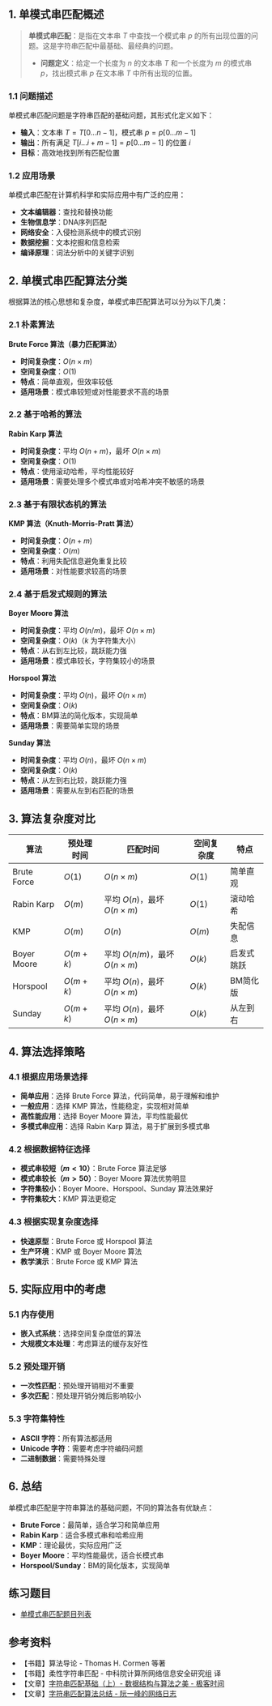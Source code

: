 ## 1. 单模式串匹配概述

> **单模式串匹配**：是指在文本串 $T$ 中查找一个模式串 $p$ 的所有出现位置的问题。这是字符串匹配中最基础、最经典的问题。
>
> - **问题定义**：给定一个长度为 $n$ 的文本串 $T$ 和一个长度为 $m$ 的模式串 $p$，找出模式串 $p$ 在文本串 $T$ 中所有出现的位置。

### 1.1 问题描述

单模式串匹配问题是字符串匹配的基础问题，其形式化定义如下：

- **输入**：文本串 $T = T[0...n-1]$，模式串 $p = p[0...m-1]$
- **输出**：所有满足 $T[i...i+m-1] = p[0...m-1]$ 的位置 $i$
- **目标**：高效地找到所有匹配位置

### 1.2 应用场景

单模式串匹配在计算机科学和实际应用中有广泛的应用：

- **文本编辑器**：查找和替换功能
- **生物信息学**：DNA序列匹配
- **网络安全**：入侵检测系统中的模式识别
- **数据挖掘**：文本挖掘和信息检索
- **编译原理**：词法分析中的关键字识别

## 2. 单模式串匹配算法分类

根据算法的核心思想和复杂度，单模式串匹配算法可以分为以下几类：

### 2.1 朴素算法

**Brute Force 算法（暴力匹配算法）**
- **时间复杂度**：$O(n \times m)$
- **空间复杂度**：$O(1)$
- **特点**：简单直观，但效率较低
- **适用场景**：模式串较短或对性能要求不高的场景

### 2.2 基于哈希的算法

**Rabin Karp 算法**
- **时间复杂度**：平均 $O(n + m)$，最坏 $O(n \times m)$
- **空间复杂度**：$O(1)$
- **特点**：使用滚动哈希，平均性能较好
- **适用场景**：需要处理多个模式串或对哈希冲突不敏感的场景

### 2.3 基于有限状态机的算法

**KMP 算法（Knuth-Morris-Pratt 算法）**
- **时间复杂度**：$O(n + m)$
- **空间复杂度**：$O(m)$
- **特点**：利用失配信息避免重复比较
- **适用场景**：对性能要求较高的场景

### 2.4 基于启发式规则的算法

**Boyer Moore 算法**
- **时间复杂度**：平均 $O(n/m)$，最坏 $O(n \times m)$
- **空间复杂度**：$O(k)$（$k$ 为字符集大小）
- **特点**：从右到左比较，跳跃能力强
- **适用场景**：模式串较长，字符集较小的场景

**Horspool 算法**
- **时间复杂度**：平均 $O(n)$，最坏 $O(n \times m)$
- **空间复杂度**：$O(k)$
- **特点**：BM算法的简化版本，实现简单
- **适用场景**：需要简单实现的场景

**Sunday 算法**
- **时间复杂度**：平均 $O(n)$，最坏 $O(n \times m)$
- **空间复杂度**：$O(k)$
- **特点**：从左到右比较，跳跃能力强
- **适用场景**：需要从左到右匹配的场景

## 3. 算法复杂度对比

| 算法 | 预处理时间 | 匹配时间 | 空间复杂度 | 特点 |
|------|------------|----------|------------|------|
| Brute Force | $O(1)$ | $O(n \times m)$ | $O(1)$ | 简单直观 |
| Rabin Karp | $O(m)$ | 平均 $O(n)$，最坏 $O(n \times m)$ | $O(1)$ | 滚动哈希 |
| KMP | $O(m)$ | $O(n)$ | $O(m)$ | 失配信息 |
| Boyer Moore | $O(m + k)$ | 平均 $O(n/m)$，最坏 $O(n \times m)$ | $O(k)$ | 启发式跳跃 |
| Horspool | $O(m + k)$ | 平均 $O(n)$，最坏 $O(n \times m)$ | $O(k)$ | BM简化版 |
| Sunday | $O(m + k)$ | 平均 $O(n)$，最坏 $O(n \times m)$ | $O(k)$ | 从左到右 |

## 4. 算法选择策略

### 4.1 根据应用场景选择

- **简单应用**：选择 Brute Force 算法，代码简单，易于理解和维护
- **一般应用**：选择 KMP 算法，性能稳定，实现相对简单
- **高性能应用**：选择 Boyer Moore 算法，平均性能最优
- **多模式串应用**：选择 Rabin Karp 算法，易于扩展到多模式串

### 4.2 根据数据特征选择

- **模式串较短（$m < 10$）**：Brute Force 算法足够
- **模式串较长（$m > 50$）**：Boyer Moore 算法优势明显
- **字符集较小**：Boyer Moore、Horspool、Sunday 算法效果好
- **字符集较大**：KMP 算法更稳定

### 4.3 根据实现复杂度选择

- **快速原型**：Brute Force 或 Horspool 算法
- **生产环境**：KMP 或 Boyer Moore 算法
- **教学演示**：Brute Force 或 KMP 算法

## 5. 实际应用中的考虑

### 5.1 内存使用

- **嵌入式系统**：选择空间复杂度低的算法
- **大规模文本处理**：考虑算法的缓存友好性

### 5.2 预处理开销

- **一次性匹配**：预处理开销相对不重要
- **多次匹配**：预处理开销分摊后影响较小

### 5.3 字符集特性

- **ASCII 字符**：所有算法都适用
- **Unicode 字符**：需要考虑字符编码问题
- **二进制数据**：需要特殊处理

## 6. 总结

单模式串匹配是字符串算法的基础问题，不同的算法各有优缺点：

- **Brute Force**：最简单，适合学习和简单应用
- **Rabin Karp**：适合多模式串和哈希应用
- **KMP**：理论最优，实际应用广泛
- **Boyer Moore**：平均性能最优，适合长模式串
- **Horspool/Sunday**：BM的简化版本，实现简单

## 练习题目

- [单模式串匹配题目列表](https://github.com/ITCharge/AlgoNote/tree/main/docs/00_preface/00_06_categories_list.md#%E5%8D%95%E6%A8%A1%E5%BC%8F%E4%B8%B2%E5%8C%B9%E9%85%8D%E9%A2%98%E7%9B%AE)

## 参考资料

- 【书籍】算法导论 - Thomas H. Cormen 等著
- 【书籍】柔性字符串匹配 - 中科院计算所网络信息安全研究组 译
- 【文章】[字符串匹配基础（上）- 数据结构与算法之美 - 极客时间](https://time.geekbang.org/column/article/71187)
- 【文章】[字符串匹配算法总结 - 阮一峰的网络日志](http://www.ruanyifeng.com/blog/2013/05/boyer-moore_string_search_algorithm.html)
